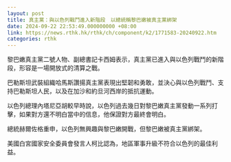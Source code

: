 ```yaml
---
layout: post
title: 真主黨：與以色列戰鬥進入新階段　以總統稱黎巴嫩被真主黨綁架
date: 2024-09-22 22:53:49.000000000 +08:00
link: https://news.rthk.hk/rthk/ch/component/k2/1771583-20240922.htm
categories: rthk
---
```


黎巴嫩真主黨二號人物、副總書記卡西姆表示，真主黨已進入與以色列戰鬥的新階段，形容是一場開放式的清算之戰。

巴勒斯坦武裝組織哈馬斯讚揚真主黨表現出堅韌和勇敢，並決心與以色列戰鬥、支持巴勒斯坦人民，以及在加沙和約旦河西岸的抵抗運動。

以色列總理內塔尼亞胡較早時說，以色列過去幾日對黎巴嫩真主黨發動一系列打擊，如果對方還不明白當中的信息，他保證對方最終會明白。

總統赫爾佐格重申，以色列無興趣與黎巴嫩開戰，但黎巴嫩被真主黨綁架。

美國白宮國家安全委員會發言人柯比認為，地區軍事升級不符合以色列的最佳利益。
